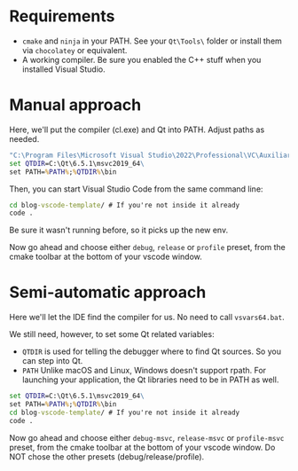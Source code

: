 # Requirements

- `cmake` and `ninja` in your PATH. See your `Qt\Tools\` folder or install them via `chocolatey` or equivalent.
- A working compiler. Be sure you enabled the C++ stuff when you installed Visual Studio.

# Manual approach

Here, we'll put the compiler (cl.exe) and Qt into PATH.
Adjust paths as needed.

```cmd
"C:\Program Files\Microsoft Visual Studio\2022\Professional\VC\Auxiliary\Build\vcvars64.bat
set QTDIR=C:\Qt\6.5.1\msvc2019_64\
set PATH=%PATH%;%QTDIR%\bin
```

Then, you can start Visual Studio Code from the same command line:
```cmd
cd blog-vscode-template/ # If you're not inside it already
code .
```

Be sure it wasn't running before, so it picks up the new env.

Now go ahead and choose either `debug`, `release` or `profile` preset, from the cmake toolbar at the bottom of your vscode window.

# Semi-automatic approach

Here we'll let the IDE find the compiler for us. No need to call `vsvars64.bat`.

We still need, however, to set some Qt related variables:
- `QTDIR` is used for telling the debugger where to find Qt sources. So you can step into Qt.
- `PATH` Unlike macOS and Linux, Windows doesn't support rpath. For launching your application, the Qt libraries need to be in PATH as well.

```cmd
set QTDIR=C:\Qt\6.5.1\msvc2019_64\
set PATH=%PATH%;%QTDIR%\bin
cd blog-vscode-template/ # If you're not inside it already
code .
```

Now go ahead and choose either `debug-msvc`, `release-msvc` or `profile-msvc` preset, from the cmake toolbar at the bottom of your vscode window. Do NOT chose the other presets (debug/release/profile).

